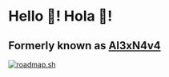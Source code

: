 # Hello 👋! Hola 🙌!

## Formerly known as [Al3xN4v4](https://github.com/Al3xN4v4)

[![roadmap.sh](https://roadmap.sh/card/wide/66baa8bf427a3205d53157f8?variant=light)](https://roadmap.sh)
<!--
**TochtliNava/TochtliNava** is a ✨ _special_ ✨ repository because its `README.md` (this file) appears on your GitHub profile.

Here are some ideas to get you started:

- 🔭 I’m currently working on ...
- 🌱 I’m currently learning ...
- 👯 I’m looking to collaborate on ...
- 🤔 I’m looking for help with ...
- 💬 Ask me about ...
- 📫 How to reach me: ...
- 😄 Pronouns: ...
- ⚡ Fun fact: ...
-->

